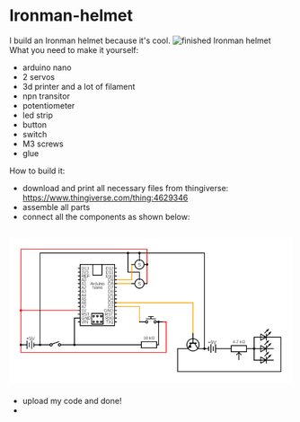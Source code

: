 # Ironman-helmet
I build an Ironman helmet because it's cool. 
![finished Ironman helmet](https://github.com/Eljameuter/Ironman-helmet/blob/main/ironmanhelmetfinished.jpg)
What you need to make it yourself:
- arduino nano
- 2 servos
- 3d printer and a lot of filament 
- npn transitor
- potentiometer
- led strip
- button
- switch
- M3 screws 
- glue

How to build it:
- download and print all necessary files from thingiverse: https://www.thingiverse.com/thing:4629346
- assemble all parts
- connect all the components as shown below:

![circuit for Ironman helmet](https://github.com/Eljameuter/Ironman-helmet/blob/main/circuit.png)
-
- upload my code and done!
-

